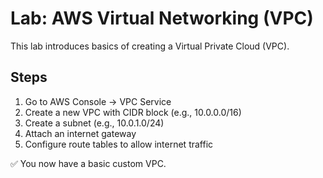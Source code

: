# Lab: AWS Virtual Networking (VPC)  

This lab introduces basics of creating a Virtual Private Cloud (VPC).  

## Steps  
1. Go to AWS Console → VPC Service  
2. Create a new VPC with CIDR block (e.g., 10.0.0.0/16)  
3. Create a subnet (e.g., 10.0.1.0/24)  
4. Attach an internet gateway  
5. Configure route tables to allow internet traffic  

✅ You now have a basic custom VPC.  
